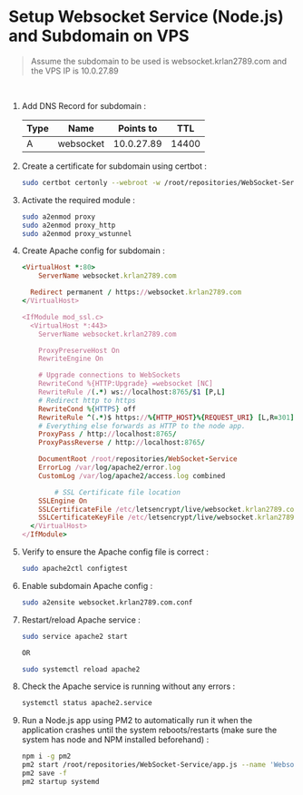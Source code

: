 # Setup Websocket Service (Node.js) and Subdomain on VPS

> Assume the subdomain to be used is websocket.krlan2789.com and the VPS IP is 10.0.27.89

<br/>

1. Add DNS Record for subdomain :

    | Type | Name      | Points to  | TTL   |
    | ---- | --------- | ---------- | ----- |
    | A    | websocket | 10.0.27.89 | 14400 |

2. Create a certificate for subdomain using certbot :

    ```bash
    sudo certbot certonly --webroot -w /root/repositories/WebSocket-Service -d websocket.krlan2789.com
    ```

3. Activate the required module :

    ```bash
    sudo a2enmod proxy
    sudo a2enmod proxy_http
    sudo a2enmod proxy_wstunnel
    ```

4. Create Apache config for subdomain :

    ```ruby
    <VirtualHost *:80>
    	ServerName websocket.krlan2789.com

      Redirect permanent / https://websocket.krlan2789.com
    </VirtualHost>

    <IfModule mod_ssl.c>
      <VirtualHost *:443>
        ServerName websocket.krlan2789.com

        ProxyPreserveHost On
        RewriteEngine On

        # Upgrade connections to WebSockets
        RewriteCond %{HTTP:Upgrade} =websocket [NC]
        RewriteRule /(.*) ws://localhost:8765/$1 [P,L]
        # Redirect http to https
        RewriteCond %{HTTPS} off
        RewriteRule ^(.*)$ https://%{HTTP_HOST}%{REQUEST_URI} [L,R=301]
        # Everything else forwards as HTTP to the node app.
        ProxyPass / http://localhost:8765/
        ProxyPassReverse / http://localhost:8765/

        DocumentRoot /root/repositories/WebSocket-Service
        ErrorLog /var/log/apache2/error.log
        CustomLog /var/log/apache2/access.log combined

    		# SSL Certificate file location
        SSLEngine On
        SSLCertificateFile /etc/letsencrypt/live/websocket.krlan2789.com/fullchain.pem
        SSLCertificateKeyFile /etc/letsencrypt/live/websocket.krlan2789.com/privkey.pem
      </VirtualHost>
    </IfModule>
    ```

5. Verify to ensure the Apache config file is correct :

    ```bash
    sudo apache2ctl configtest
    ```

6. Enable subdomain Apache config :

    ```bash
    sudo a2ensite websocket.krlan2789.com.conf
    ```

7. Restart/reload Apache service :

    ```bash
    sudo service apache2 start

    OR

    sudo systemctl reload apache2
    ```

8. Check the Apache service is running without any errors :

    ```bash
    systemctl status apache2.service
    ```

9. Run a Node.js app using PM2 to automatically run it when the application crashes until the system reboots/restarts (make sure the system has node and NPM installed beforehand) :

    ```bash
    npm i -g pm2
    pm2 start /root/repositories/WebSocket-Service/app.js --name 'Websocket-Service-App'
    pm2 save -f
    pm2 startup systemd
    ```